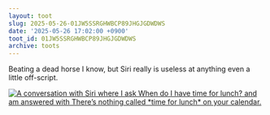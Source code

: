 ```yaml
---
layout: toot
slug: 2025-05-26-01JW5SSRGHWBCP89JHGJGDWDWS
date: '2025-05-26 17:02:00 +0900'
toot_id: 01JW5SSRGHWBCP89JHGJGDWDWS
archive: toots
---
```

<p>Beating a dead horse I know, but Siri really is useless at anything even a little off-script.</p>
<div class='gallery'><div><a href='https://gts.invisibleparade.com/fileserver/01GH6B64M32N9Y4742YPSN8KAY/attachment/original/01JW5SSQ5RRSWKWGQ70G5EC1Y4.jpeg'><img src='https://gts.invisibleparade.com/fileserver/01GH6B64M32N9Y4742YPSN8KAY/attachment/small/01JW5SSQ5RRSWKWGQ70G5EC1Y4.jpeg' alt='A conversation with Siri where I ask When do I have time for lunch? and am answered with There’s nothing called *time for lunch* on your calendar.'/></a></div></div>

